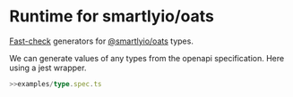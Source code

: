 # Runtime for smartlyio/oats

[Fast-check](https://www.npmjs.com/package/fast-check)  generators for [@smartlyio/oats](https://www.npmjs.com/package/@smartlyio/oats) types.

We can generate values of any types from the openapi specification. Here using a jest wrapper.

```ts
>>examples/type.spec.ts
```

